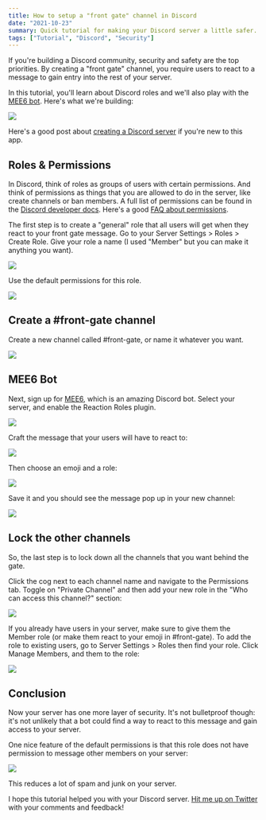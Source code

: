 ```yaml
---
title: How to setup a "front gate" channel in Discord
date: "2021-10-23"
summary: Quick tutorial for making your Discord server a little safer.
tags: ["Tutorial", "Discord", "Security"]
---
```


If you're building a Discord community, security and safety are the top priorities. By creating a "front gate" channel, you require users to react to a message to gain entry into the rest of your server.

In this tutorial, you'll learn about Discord roles and we'll also play with the [MEE6 bot](https://mee6.xyz/). Here's what we're building:

![](../images/blog/2021-10-23-discord-front-gate/front-gate.png)

Here's a good post about [creating a Discord server](https://blog.discord.com/starting-your-first-discord-server-4dcacda8dad5) if you're new to this app.

## Roles & Permissions

In Discord, think of roles as groups of users with certain permissions. And think of permissions as things that you are allowed to do in the server, like create channels or ban members. A full list of permissions can be found in the [Discord developer docs](https://discord.com/developers/docs/topics/permissions). Here's a good [FAQ about permissions](https://support.discord.com/hc/en-us/articles/206029707).

The first step is to create a "general" role that all users will get when they react to your front gate message. Go to your Server Settings > Roles > Create Role. Give your role a name (I used "Member" but you can make it anything you want).

![](../images/blog/2021-10-23-discord-front-gate/roles-1.png)

Use the default permissions for this role.

![](../images/blog/2021-10-23-discord-front-gate/roles-2.png)

## Create a #front-gate channel

Create a new channel called #front-gate, or name it whatever you want.

![](../images/blog/2021-10-23-discord-front-gate/front-gate-2.png)

## MEE6 Bot

Next, sign up for [MEE6](https://mee6.xyz/), which is an amazing Discord bot. Select your server, and enable the Reaction Roles plugin.

![](../images/blog/2021-10-23-discord-front-gate/reaction-roles.png)

Craft the message that your users will have to react to:

![](../images/blog/2021-10-23-discord-front-gate/mee6.png)

Then choose an emoji and a role:

![](../images/blog/2021-10-23-discord-front-gate/mee6-2.png)

Save it and you should see the message pop up in your new channel:

![](../images/blog/2021-10-23-discord-front-gate/front-gate-3.png)

## Lock the other channels

So, the last step is to lock down all the channels that you want behind the gate.

Click the cog next to each channel name and navigate to the Permissions tab. Toggle on "Private Channel" and then add your new role in the "Who can access this channel?" section:

![](../images/blog/2021-10-23-discord-front-gate/channel-lock.png)

If you already have users in your server, make sure to give them the Member role (or make them react to your emoji in #front-gate). To add the role to existing users, go to Server Settings > Roles then find your role. Click Manage Members, and them to the role:

![](../images/blog/2021-10-23-discord-front-gate/existing-members.png)

## Conclusion

Now your server has one more layer of security. It's not bulletproof though: it's not unlikely that a bot could find a way to react to this message and gain access to your server.

One nice feature of the default permissions is that this role does not have permission to message other members on your server:

![](../images/blog/2021-10-23-discord-front-gate/no-message-members.png)

This reduces a lot of spam and junk on your server.

I hope this tutorial helped you with your Discord server. [Hit me up on Twitter](https://twitter.com/mager) with your comments and feedback!
